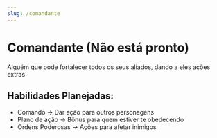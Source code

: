 ```yaml
---
slug: /comandante 
---
```


# Comandante (Não está pronto)
Alguém que pode fortalecer todos os seus aliados, dando a eles ações extras

## Habilidades Planejadas:
- Comando → Dar ação para outros personagens
- Plano de ação → Bônus para quem estiver te obedecendo
- Ordens Poderosas → Ações para afetar inimigos